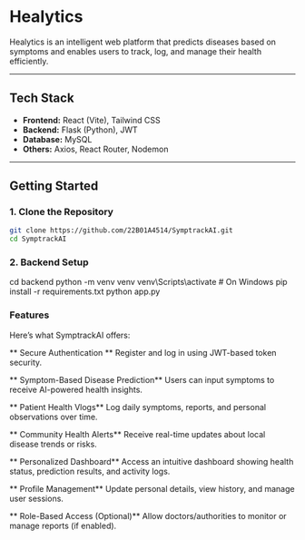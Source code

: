 # Healytics 

Healytics is an intelligent web platform that predicts diseases based on symptoms and enables users to track, log, and manage their health efficiently.

---

## Tech Stack

- **Frontend:** React (Vite), Tailwind CSS  
- **Backend:** Flask (Python), JWT  
- **Database:** MySQL  
- **Others:** Axios, React Router, Nodemon

---

## Getting Started

### 1. Clone the Repository

```bash
git clone https://github.com/22B01A4514/SymptrackAI.git
cd SymptrackAI

```
### 2. Backend Setup
cd backend
python -m venv venv
venv\Scripts\activate  # On Windows
pip install -r requirements.txt
python app.py


### Features
Here’s what SymptrackAI offers:

** Secure Authentication **
Register and log in using JWT-based token security.

** Symptom-Based Disease Prediction**
Users can input symptoms to receive AI-powered health insights.

** Patient Health Vlogs**
Log daily symptoms, reports, and personal observations over time.

** Community Health Alerts**
Receive real-time updates about local disease trends or risks.

** Personalized Dashboard**
Access an intuitive dashboard showing health status, prediction results, and activity logs.

** Profile Management**
Update personal details, view history, and manage user sessions.

** Role-Based Access (Optional)**
Allow doctors/authorities to monitor or manage reports (if enabled).

